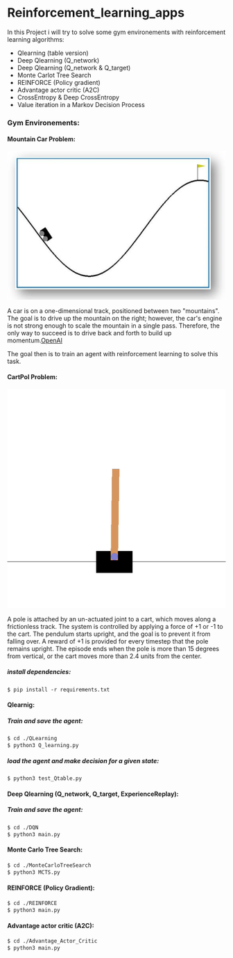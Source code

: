 # Reinforcement_learning_apps

In this Project i will try to solve some gym environements with reinforcement learning algorithms:
- Qlearning (table version)
- Deep Qlearning (Q_network)
- Deep Qlearning (Q_network & Q_target)
- Monte Carlot Tree Search 
- REINFORCE (Policy gradient)
- Advantage actor critic (A2C)
- CrossEntropy & Deep CrossEntropy
- Value iteration in a Markov Decision Process

### Gym Environements:

#### Mountain Car Problem:

![MountainCar](MountainCar.jpeg)

A car is on a one-dimensional track, positioned between two "mountains". The goal is to drive up the mountain on the right; however, the car's engine is not strong enough to scale the mountain in a single pass. Therefore, the only way to succeed is to drive back and forth to build up momentum.[OpenAI](https://gym.openai.com/envs/MountainCar-v0/)

The goal then is to train an agent with reinforcement learning to solve this task.

#### CartPol Problem:

![MountainCar](cartpol.gif)

A pole is attached by an un-actuated joint to a cart, which moves along a frictionless track. The system is controlled by applying a force of +1 or -1 to the cart. The pendulum starts upright, and the goal is to prevent it from falling over. A reward of +1 is provided for every timestep that the pole remains upright. The episode ends when the pole is more than 15 degrees from vertical, or the cart moves more than 2.4 units from the center.


##### install dependencies:

```
$ pip install -r requirements.txt
```

#### Qlearnig:

##### Train and save the agent:

```
$ cd ./QLearning
$ python3 Q_learning.py
```

##### load the agent and make decision for a given state:

```
$ python3 test_Qtable.py
```

#### Deep Qlearning (Q_network, Q_target, ExperienceReplay):

##### Train and save the agent:

```
$ cd ./DQN
$ python3 main.py
```

#### Monte Carlo Tree Search:
```
$ cd ./MonteCarloTreeSearch
$ python3 MCTS.py
```

#### REINFORCE (Policy Gradient):
```
$ cd ./REINFORCE
$ python3 main.py
```

#### Advantage actor critic (A2C):
```
$ cd ./Advantage_Actor_Critic
$ python3 main.py
```

